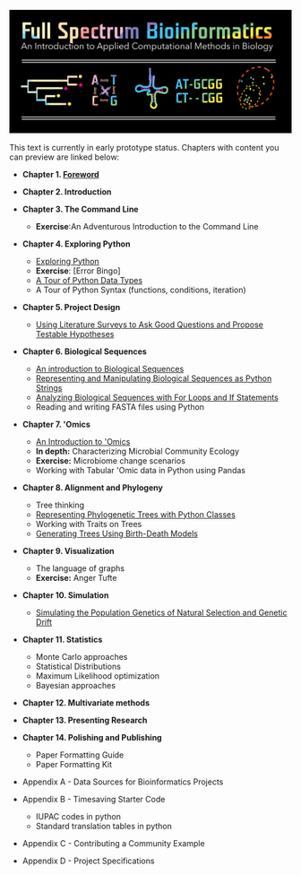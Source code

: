 ![Full Spectrum Bioinformatics](./cover_image/full_spectrum_bioinformatics_cover.png "A cover image for Full Spectrum Bioinformatics, showing the text title in rainbow colors with a phylogenetic tree, nucleotide substitution diagram, tRNA secondary structure, sequence alignment and principle coordinates analysis plot shown below it.")

This text is currently in early prototype status. Chapters with content you can preview are linked below:

- **Chapter 1. [Foreword](./content/01_foreword/foreword.ipynb)**
- **Chapter 2. Introduction**
- **Chapter 3. The Command Line**
     - **Exercise**:An Adventurous Introduction to the Command Line
- **Chapter 4. Exploring Python**
     - [Exploring Python](./content/04_exploring_python/exploring_python.ipynb)
     - **Exercise**: [Error Bingo]
     - [A Tour of Python Data Types](./content/exploring_python_data_types.ipynb)
     -  A Tour of Python Syntax (functions, conditions, iteration)
- **Chapter 5. Project Design**
     - [Using Literature Surveys to Ask Good Questions and Propose Testable Hypotheses](./content/05_project_design/project_design.ipynb)      
- **Chapter 6. Biological Sequences**
     - [An introduction to Biological Sequences](./content/06_biological_sequences/biological_sequences.ipynb)
     - [Representing and Manipulating Biological Sequences as Python Strings](./content/06_biological_sequences/representing_and_manipulating_biological_sequences_with_python_strings.ipynb)
     - [Analyzing Biological Sequences with For Loops and If Statements](./content/06_biological_sequences/using_for_loops_to_analyze_biological_sequences.ipynb) 
     -  Reading and writing FASTA files using Python
- **Chapter 7. 'Omics**
     -  [An Introduction to 'Omics](./content/07_tabular_omics_data/tabular_omics_data.ipynb) 
     -  **In depth:** Characterizing Microbial Community Ecology
     -  **Exercise:** Microbiome change scenarios
     -  Working with Tabular 'Omic data in Python using Pandas    
- **Chapter 8. Alignment and Phylogeny**
     - Tree thinking
     - [Representing Phylogenetic Trees with Python Classes](./content/08_phylogenetic_trees/phylogenetic_trees.ipynb)
     - Working with Traits on Trees
     - [Generating Trees Using Birth-Death Models](./content/08_phylogenetic_trees/birth_death_models.ipynb)     
- **Chapter 9. Visualization**
     - The language of graphs
     - **Exercise:** Anger Tufte     
- **Chapter 10. Simulation**
     - [Simulating the Population Genetics of Natural Selection and Genetic Drift](./content/10_simulation/simulating_evolution.ipynb)     
- **Chapter 11. Statistics**
     - Monte Carlo approaches
     - Statistical Distributions
     - Maximum Likelihood optimization
     - Bayesian approaches
- **Chapter 12. Multivariate methods**
- **Chapter 13. Presenting Research**
- **Chapter 14. Polishing and Publishing**
     - Paper Formatting Guide
     - Paper Formatting Kit 

- Appendix A - Data Sources for Bioinformatics Projects
- Appendix B - Timesaving Starter Code
     - IUPAC codes in python
     - Standard translation tables in python
- Appendix C - Contributing a Community Example
- Appendix D - Project Specifications 

